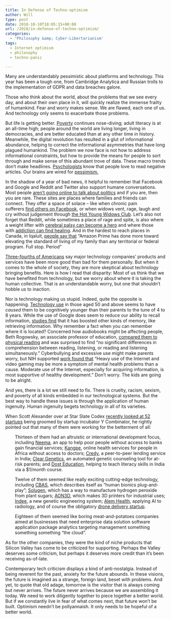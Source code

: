 ```yaml
---
title: In Defense of Techno-optimism
author: Will
type: post
date: 2018-10-10T18:05:15+00:00
url: /2018/in-defense-of-techno-optimism/
categories:
  - 'Philosophy &amp; Cyber-Libertarianism'
tags:
  - Internet optimism
  - philosophy
  - techno-panic

---
```

Many are understandably pessimistic about platforms and technology. This year has been a tough one, from Cambridge Analytica and Russian trolls to the implementation of GDPR and data breaches galore.

Those who think about the world, about the problems that we see every day, and about their own place in it, will quickly realize the immense frailty of humankind. Fear and worry makes sense. We are flawed, each one of us. And technology only seems to exacerbate those problems.

But life is getting better. [Poverty][1] continues nose-diving; adult literacy is at an all-time high; people around the world are living longer, living in democracies, and are better educated than at any other time in history. Meanwhile, the digital revolution has resulted in a glut of informational abundance, helping to correct the informational asymmetries that have long plagued humankind. The problem we now face is not how to address informational constraints, but how to provide the means for people to sort through and make sense of this abundant trove of data. These macro trends don’t make headlines. [Psychologists][2] know that people love to read negative articles. Our brains are wired for [pessimism.][3]

In the shadow of a year of bad news, it helpful to remember that Facebook and Google and Reddit and Twitter also support humane conversations. Most people [aren’t going online to talk about politics][4] and if you are, then you are rare. These sites are places where families and friends can connect. They offer a space of solace – like when chronic pain sufferers [find others on Facebook][5], or when widows vent, rage, laugh and cry without judgement through [the Hot Young Widows Club][6]. Let’s also not forget that Reddit, while sometimes a place of rage and spite, is also where a weight lifter with [cerebral palsy can become a hero][7] and where those with [addiction can find healing][8]. And in the hardest to reach places in Canada, in Iqaluit, [people say that][9] “Amazon Prime has done more toward elevating the standard of living of my family than any territorial or federal program. Full stop. Period&#8221;

[Three-fourths of Americans][10] say major technology companies’ products and services have been more good than bad for them personally. But when it comes to the whole of society, they are more skeptical about technology bringing benefits. Here is how I read that disparity: Most of us think that we have benefited from technology, but we worry about where it is taking the human collective. That is an understandable worry, but one that shouldn’t hobble us to inaction.

Nor is technology making us stupid. Indeed, quite the opposite is happening. [Technology use][11] in those aged 50 and above seems to have _caused_ them to be cognitively younger than their parents to the tune of 4 to 8 years. While the use of Google does seem to reduce our ability to recall information, [studies find][12] that it has boosted other kinds of memory, like retrieving information. Why remember a fact when you can remember where it is located? Concerned how audiobooks might be affecting people, Beth Rogowsky, an associate professor of education, [compared them to physical reading][13] and was surprised to find “no significant differences in comprehension between reading, listening, or reading and listening simultaneously.” Cyberbullying and excessive use might make parents worry, but NIH supported [work found that][14] “Heavy use of the Internet and video gaming may be more a symptom of mental health problems than a cause. Moderate use of the Internet, especially for acquiring information, is most supportive of healthy development.” Don’t worry. The kids are going to be alright.

And yes, there is a lot we still need to fix. There is cruelty, racism, sexism, and poverty of all kinds embedded in our technological systems. But the best way to handle these issues is through the application of human ingenuity. Human ingenuity begets technology in all of its varieties.

When Scott Alexander over at Star Slate Codex [recently looked at 52 startups][15] being groomed by startup incubator Y Combinator, he rightly pointed out that many of them were working for the betterment of all:

<p style="padding-left: 30px;">
  Thirteen of them had an altruistic or international development focus, including <a href="http://getneema.com/">Neema</a>, an app to help poor people without access to banks gain financial services; <a href="http://www.kangpe.com/">Kangpe</a>, online health services for people in Africa without access to doctors; <a href="https://www.credy.in/">Credy</a>, a peer-to-peer lending service in India; <a href="http://cleargenetics.com/">Clear Genetics</a>, an automated genetic counseling tool for at-risk parents; and <a href="http://www.dosteducation.com/">Dost Education</a>, helping to teach literacy skills in India via a $1/month course.
</p>

<p style="padding-left: 30px;">
  Twelve of them seemed like really exciting cutting-edge technology, including <a href="http://www.cbas.global/">CBAS</a>, which describes itself as “human bionics plug-and-play”; <a href="http://www.solugen.co/">Solugen</a>, which has a way to manufacture hydrogen peroxide from plant sugars; <a href="https://aon3d.com/">AON3D</a>, which makes 3D printers for industrial uses; <a href="http://indeelabs.com/">Indee</a>, a new genetic engineering system; <a href="https://www.alemhealth.com/">Alem Health</a>, applying AI to radiology, and of course the obligatory <a href="http://www.volans-i.com/#about">drone delivery startup</a>.
</p>

<p style="padding-left: 30px;">
  Eighteen of them seemed like boring meat-and-potatoes companies aimed at businesses that need enterprise data solution software application package analytics targeting management something something something “the cloud”.
</p>

As for the other companies, they were the kind of niche products that Silicon Valley has come to be criticized for supporting. Perhaps the Valley deserves some criticism, but perhaps it deserves more credit than it’s been receiving as-of-late.

Contemporary tech criticism displays a kind of anti-nostalgia. Instead of being reverent for the past, anxiety for the future abounds. In these visions, the future is imagined as a strange, foreign land, beset with problems. And yet, to quote that old adage, tomorrow is the visitor that is always coming but never arrives. The future never arrives because we are assembling it today. We need to work diligently together to piece together a better world. But if we constantly live in fear of what comes next, that future won’t be built. Optimism needn’t be pollyannaish. It only needs to be hopeful of a better world.

 [1]: https://ourworldindata.org/a-history-of-global-living-conditions-in-5-charts
 [2]: http://www.bbc.com/future/story/20140728-why-is-all-the-news-bad
 [3]: https://www.psychologytoday.com/ca/articles/200306/our-brains-negative-bias
 [4]: https://medium.com/@willrinehart/the-election-of-2016-and-the-filter-bubble-thesis-in-2017-51cd7520ed7
 [5]: https://www.psychologytoday.com/us/blog/turning-straw-gold/201201/in-defense-facebook
 [6]: https://www.theguardian.com/lifeandstyle/2018/feb/24/the-hot-young-widows-club-is-out-to-change-the-way-we-grieve
 [7]: https://www.reddit.com/r/GetMotivated/comments/7jc48d/image_adaptive_athlete_with_cerebral_palsy/
 [8]: https://www.reddit.com/r/AskReddit/comments/5pb2u4/exaddicts_of_reddit_what_was_your_rock_bottom/
 [9]: https://www.cbc.ca/news/canada/north/iqaluit-amazon-prime-1.4193665
 [10]: http://www.pewinternet.org/2018/06/28/public-attitudes-toward-technology-companies/
 [11]: https://www.sciencedirect.com/science/article/pii/S0160289615000999
 [12]: http://www.sciencemag.org/content/early/2011/07/13/science.1207745
 [13]: http://time.com/5388681/audiobooks-reading-books/
 [14]: https://www.ncbi.nlm.nih.gov/pubmed/23375827
 [15]: http://slatestarcodex.com/2017/05/11/silicon-valley-a-reality-check/